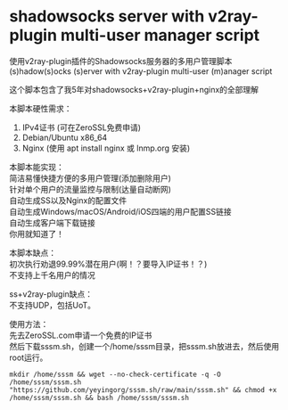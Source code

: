 # shadowsocks server with v2ray-plugin multi-user manager script
使用v2ray-plugin插件的Shadowsocks服务器的多用户管理脚本  
(s)hadow(s)ocks (s)erver with v2ray-plugin multi-user (m)anager script  

这个脚本包含了我5年对shadowsocks+v2ray-plugin+nginx的全部理解  

本脚本硬性需求：  
1. IPv4证书 (可在ZeroSSL免费申请)  
2. Debian/Ubuntu x86_64  
3. Nginx (使用 apt install nginx 或 lnmp.org 安装)  

本脚本能实现：  
简洁易懂快捷方便的多用户管理(添加删除用户)  
针对单个用户的流量监控与限制(达量自动断网)  
自动生成SS以及Nginx的配置文件  
自动生成Windows/macOS/Android/iOS四端的用户配置SS链接  
自动生成客户端下载链接  
你用就知道了！  

本脚本缺点：  
初次执行劝退99.99%潜在用户(啊！？要导入IP证书！？)  
不支持上千名用户的情况  

ss+v2ray-plugin缺点：  
不支持UDP，包括UoT。  

使用方法：  
先去ZeroSSL.com申请一个免费的IP证书  
然后下载sssm.sh，创建一个/home/sssm目录，把sssm.sh放进去，然后使用root运行。  
```
mkdir /home/sssm && wget --no-check-certificate -q -O /home/sssm/sssm.sh "https://github.com/yeyingorg/sssm.sh/raw/main/sssm.sh" && chmod +x /home/sssm/sssm.sh && bash /home/sssm/sssm.sh
```